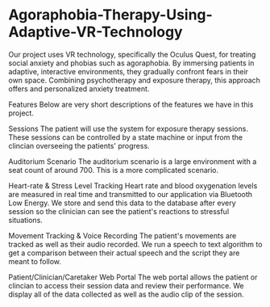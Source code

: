 # Agoraphobia-Therapy-Using-Adaptive-VR-Technology
Our project uses VR technology, specifically the Oculus Quest, for treating social anxiety and phobias such as agoraphobia. By immersing patients in adaptive, interactive environments, they gradually confront fears in their own space. Combining psychotherapy and exposure therapy, this approach offers  and personalized anxiety treatment.

Features
Below are very short descriptions of the features we have in this project.

Sessions
The patient will use the system for exposure therapy sessions. These sessions can be controlled by a state machine or input from the clincian overseeing the patients' progress.

Auditorium Scenario
The auditorium scenario is a large environment with a seat count of around 700. This is a more complicated scenario.

Heart-rate & Stress Level Tracking
Heart rate and blood oxygenation levels are measured in real time and transmitted to our application via Bluetooth Low Energy. We store and send this data to the database after every session so the clinician can see the patient's reactions to stressful situations.

Movement Tracking & Voice Recording
The patient's movements are tracked as well as their audio recorded. We run a speech to text algorithm to get a comparison between their actual speech and the script they are meant to follow.

Patient/Clinician/Caretaker Web Portal
The web portal allows the patient or clincian to access their session data and review their performance. We display all of the data collected as well as the audio clip of the session.
